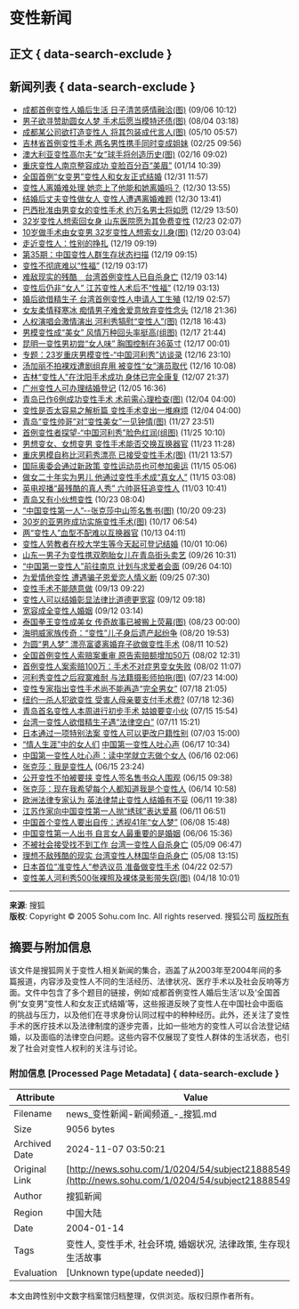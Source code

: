 # 变性新闻

## 正文 { data-search-exclude }


## 新闻列表 { data-search-exclude }

- [成都首例变性人婚后生活 日子清苦感情融洽(图)](https://news.sohu.com/20040906/n221896421.shtml) (09/06 10:12)
- [男子欲寻赞助圆女人梦 手术后愿当模特还债(图)](https://news.sohu.com/20040804/n221347014.shtml) (08/04 03:18)
- [成都某公司欲打造变性人 将其包装成代言人(图)](https://news.sohu.com/2004/05/10/57/news220065774.shtml) (05/10 05:57)
- [吉林省首例变性手术 两名男性携手同时变成姐妹](https://news.sohu.com/2004/02/25/55/news219195593.shtml) (02/25 09:56)
- [澳大利亚变性高尔夫“女”球手将创造历史(图)](https://news.sohu.com/2004/02/16/65/news219086597.shtml) (02/16 09:02)
- [重庆变性人南京整容成功 变脸百分百“美眉”](https://news.sohu.com/2004/01/14/80/news218518098.shtml) (01/14 10:39)
- [全国首例“女变男”变性人和女友正式结婚](https://news.sohu.com/2003/12/31/39/news217683996.shtml) (12/31 11:57)
- [变性人离婚难处理 她恋上了他能和她离婚吗？](https://news.sohu.com/2003/12/30/63/news217646388.shtml) (12/30 13:55)
- [结婚后丈夫变性做女人 变性人遭遇离婚难题](https://news.sohu.com/2003/12/30/10/news217641045.shtml) (12/30 13:41)
- [巴西批准由男变女的变性手术 约万名男士将如愿](https://news.sohu.com/2003/12/29/28/news217582813.shtml) (12/29 13:50)
- [32岁变性人想索回女身 山东医院愿为其免费变性](https://news.sohu.com/2003/12/23/27/news217292772.shtml) (12/23 02:07)
- [10岁做手术由女变男 32岁变性人想索女儿身(图)](https://news.sohu.com/2003/12/20/32/news217163292.shtml) (12/20 03:04)
- [走近变性人：性别的挣扎](https://women.sohu.com/2003/12/19/85/article217108596.shtml) (12/19 09:19)
- [第35期：中国变性人群生存状态扫描](https://women.sohu.com/6/1203/89/blank217108920.shtml) (12/19 09:15)
- [变性不彻底难以“性福”](https://women.sohu.com/2003/12/19/88/article217108823.shtml) (12/19 03:17)
- [难敌现实的残酷　台湾首例变性人已自杀身亡](https://women.sohu.com/2003/12/19/87/article217108769.shtml) (12/19 03:14)
- [变性后仍非“女人” 江苏变性人术后不“性福”](https://women.sohu.com/2003/12/19/87/article217108758.shtml) (12/19 03:13)
- [婚后欲借精生子 台湾首例变性人申请人工生殖](https://women.sohu.com/2003/12/19/85/article217108590.shtml) (12/19 02:57)
- [女友柔情释寒冰 痴情男子难舍爱意放弃变性念头](https://news.sohu.com/2003/12/18/15/news217101526.shtml) (12/18 21:36)
- [人权演唱会激情演出 河利秀犒慰“变性人”(图)](https://www.sohu.com) (12/18 16:43)
- [男模变性成“美女” 风情万种回头率挺高(组图)](https://news.sohu.com/2003/12/17/61/news217046111.shtml) (12/17 21:44)
- [昆明一变性男初尝“女人味” 胸围控制在36英寸](https://news.sohu.com/2003/12/17/96/news216999616.shtml) (12/17 00:01)
- [专题：23岁重庆男模变性-“中国河利秀”访谈录](https://women.sohu.com/7/1203/46/column216964618.shtml) (12/16 23:10)
- [汤加丽不拍裸戏遭剧组弃用 被变性“女”演员取代](https://yule.sohu.com/2003/12/16/11/article216961157.shtml) (12/16 10:08)
- [吉林“变性人”在沈阳手术成功 身体已完全康复](https://news.sohu.com/2003/12/07/85/news216598549.shtml) (12/07 21:37)
- [广州变性人可办理结婚登记](https://news.sohu.com/2003/12/05/50/news216525077.shtml) (12/05 16:36)
- [青岛已作6例成功变性手术 术前需心理检查(图)](https://news.sohu.com/2003/12/04/24/news216432436.shtml) (12/04 04:00)
- [变性是否太容易之解析篇 变性手术变出一堆麻烦](https://news.sohu.com/2003/12/04/24/news216432454.shtml) (12/04 04:00)
- [青岛“变性帅哥”对“变性美女”一见钟情(图)](https://news.sohu.com/2003/11/27/82/news216178212.shtml) (11/27 23:51)
- [首例变性者探望-“中国河利秀”脸色红润(组图)](https://yule.sohu.com/2003/11/25/84/article216028429.shtml) (11/25 10:10)
- [男想变女、女想变男 变性手术能否交换互换器官](https://news.sohu.com/2003/11/23/97/news215939773.shtml) (11/23 11:28)
- [重庆男模自称比河莉秀漂亮 已接受变性手术(图)](https://news.sohu.com/2003/11/21/50/news215875007.shtml) (11/21 13:57)
- [国际奥委会通过新政策 变性运动员也可参加奥运](https://sports.sohu.com/2003/11/15/01/news215610155.shtml) (11/15 05:06)
- [做女二十年实为男儿 他通过变性手术成“真女人”](https://news.sohu.com/2003/11/15/11/news215641110.shtml) (11/15 03:08)
- [英电视播“最残酷的真人秀” 六帅哥狂追变性人](https://news.sohu.com/2003/11/03/10:41) (11/03 10:41)
- [青岛又有小伙想变性](https://news.sohu.com/2003/10/23/08:04) (10/23 08:04)
- [“中国变性第一人”--张克莎中山签名售书(图)](https://news.sohu.com/2003/10/20/09:23) (10/20 09:23)
- [30岁的亚男昨成功实施变性手术(图)](https://news.sohu.com/2003/10/17/06:54) (10/17 06:54)
- [两“变性人”血型不配难以互换器官](https://news.sohu.com/2003/10/13/04:11) (10/13 04:11)
- [变性人劳教者在校大学生等今天起可登记结婚](https://learning.sohu.com/94/21/article213972194.shtml) (10/01 10:06)
- [山东一男子为变性携双胞胎女儿在青岛街头卖艺](https://news.sohu.com/2003/09/26/10:31) (09/26 10:31)
- [“中国第一变性人”前往南京 计划与求爱者会面](https://news.sohu.com/2003/09/26/04:10) (09/26 04:10)
- [为爱情他变性 遭遇骗子恩爱恋人情义断](https://news.sohu.com/2003/09/25/07:30) (09/25 07:30)
- [变性手术不能随意做](https://news.sohu.com/2003/09/13/09:22) (09/13 09:22)
- [变性人可以结婚彰显法律比道德更宽容](https://news.sohu.com/2003/09/12/09:18) (09/12 09:18)
- [宽容成全变性人婚姻](https://news.sohu.com/2003/09/12/03:14) (09/12 03:14)
- [泰国拳王变性成美女 传奇故事已被搬上荧幕(图)](https://news.sohu.com/2003/08/23/00:00) (08/23 00:00)
- [海明威家族传奇：“变性”儿子身后遗产起纷争](https://news.sohu.com/2003/08/20/19:53) (08/20 19:53)
- [为圆“男人梦” 漂亮富婆离婚弃子欲做变性手术](https://news.sohu.com/2003/08/11/10:52) (08/11 10:52)
- [全国首例变性人索赔案重审 原告索赔额增加50万](https://news.sohu.com/2003/08/02/12:31) (08/02 12:31)
- [首例变性人案索赔100万：手术不对症男变女失败](https://it.sohu.com/50/35/article211723550.shtml) (08/02 11:07)
- [河利秀变性之后寂寞难耐 与法籍摄影师拍拖(图)](https://yule.sohu.com/2003/07/23/14:00) (07/23 14:00)
- [变性专家指出变性手术尚不能再造“完全男女”](https://news.sohu.com/2003/07/18/21:05) (07/18 21:05)
- [纽约一杀人犯欲变性 受害人母亲要支付手术费?](https://news.sohu.com/2003/07/18/12:36) (07/18 12:36)
- [青岛首名变性人本周进行初步手术 姑娘要变小伙](https://news.sohu.com/2003/07/15/15:54) (07/15 15:54)
- [台湾一变性人欲借精生子遇“法律空白”](https://news.sohu.com/2003/07/11/15:21) (07/11 15:21)
- [日本通过一项特别法案 变性人可以更改户籍性别](https://news.sohu.com/2003/07/03/15:00) (07/03 15:00)
- [“情人生涯”中的女人们](https://life.sohu.com/81/18/article210151881.shtml) [中国第一变性人吐心声](https://life.sohu.com/03/94/article210149403.shtml) (06/17 10:34)
- [中国第一变性人吐心声：读中学就立志做个女人](https://news.sohu.com/2003/06/16/02:06) (06/16 02:06)
- [张克莎：我是变性人](https://news.sohu.com/2003/06/15/23:24) (06/15 23:24)
- [公开变性不怕被要挟 变性人签名售书众人围观](https://news.sohu.com/2003/06/15/09:38) (06/15 09:38)
- [张克莎：现在我希望每个人都知道我是个变性人](https://news.sohu.com/2003/06/14/10:58) (06/14 10:58)
- [欧洲法律专家认为 英法律禁止变性人结婚有不妥](https://news.sohu.com/2003/06/11/19:38) (06/11 19:38)
- [江苏作家向中国变性第一人抛“绣球”表达爱慕](https://news.sohu.com/2003/06/11/06:51) (06/11 06:51)
- [中国首个变性人要出自传：透视41年“女人梦”](https://news.sohu.com/2003/06/08/15:48) (06/08 15:48)
- [中国变性第一人出书 自言女人最重要的是婚姻](https://news.sohu.com/2003/06/06/15:36) (06/06 15:36)
- [不被社会接受找不到工作 台湾一变性人自杀身亡](https://news.sohu.com/2003/05/09/06:47) (05/09 06:47)
- [理想不敌残酷的现实 台湾变性人林国华自杀身亡](https://news.sohu.com/2003/05/08/13:15) (05/08 13:15)
- [日本首位“准变性人”参选议员 准备做变性手术](https://news.sohu.com/2003/04/22/02:57) (04/22 02:57)
- [变性美人河利秀500张裸照及裸体录影带失窃(图)](https://yule.sohu.com/2003/04/18/10:01) (04/18 10:01)

---

**来源**: 搜狐  
**版权**: Copyright © 2005 Sohu.com Inc. All rights reserved. 搜狐公司 [版权所有](https://www.sohu.com/about/copyright.html)

## 摘要与附加信息

<!-- tcd_abstract -->
该文件是搜狐网关于变性人相关新闻的集合，涵盖了从2003年至2004年间的多篇报道，内容涉及变性人不同的生活经历、法律状况、医疗手术以及社会反响等方面。文件中包含了多个题目的链接，例如‘成都首例变性人婚后生活’以及‘全国首例“女变男”变性人和女友正式结婚’等，这些报道反映了变性人在中国社会中面临的挑战与压力，以及他们在寻求身份认同过程中的种种经历。此外，还关注了变性手术的医疗技术以及法律制度的逐步完善，比如一些地方的变性人可以合法登记结婚，以及面临的法律空白问题。这些内容不仅展现了变性人群体的生活状态，也引发了社会对变性人权利的关注与讨论。
<!-- tcd_abstract_end -->

### 附加信息 [Processed Page Metadata] { data-search-exclude }

| Attribute       | Value                                  |
|-----------------|----------------------------------------|
| Filename        | news_变性新闻-新闻频道_-_搜狐.md                             |
| Size            | 9056 bytes                           |
| Archived Date   | 2024-11-07 03:50:21                             |
| Original Link   | [http://news.sohu.com/1/0204/54/subject218885496.shtml](http://news.sohu.com/1/0204/54/subject218885496.shtml)                       |
| Author          | 搜狐新闻                               |
| Region          | 中国大陆                               |
| Date            | 2004-01-14                                 |
| Tags            | 变性人, 变性手术, 社会环境, 婚姻状况, 法律政策, 生存现状, 报道, 生活故事                                 |
| Evaluation            | [Unknown type(update needed)]                                 |
<!-- tcd_table_end -->

本文由跨性别中文数字档案馆归档整理，仅供浏览。版权归原作者所有。
